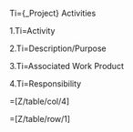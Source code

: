 Ti={_Project} Activities

1.Ti=Activity

2.Ti=Description/Purpose

3.Ti=Associated Work Product
	
4.Ti=Responsibility

=[Z/table/col/4]

=[Z/table/row/1]
